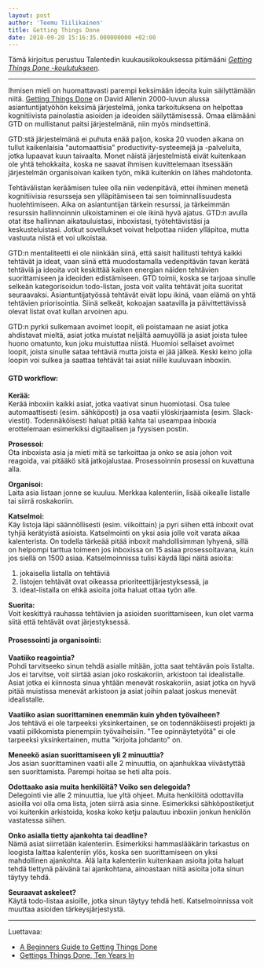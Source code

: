 ```yaml
---
layout: post
author: 'Teemu Tiilikainen'
title: Getting Things Done
date: 2018-09-20 15:16:35.000000000 +02:00
---
```


Tämä kirjoitus perustuu Talentedin kuukausikokouksessa pitämääni [*Getting Things Done -koulutukseen*](https://slides.com/varmais/gtd).

---

Ihmisen mieli on huomattavasti parempi keksimään ideoita kuin säilyttämään niitä. [Getting Things Done](https://gettingthingsdone.com) on David Allenin 2000-luvun alussa asiantuntijatyöhön keksimä järjestelmä, jonka tarkoituksena on helpottaa kognitiivista painolastia asioiden ja ideoiden säilyttämisessä. Omaa elämääni GTD on mullistanut paitsi järjestelmänä, niin myös mindsettinä. 

GTD:stä järjestelmänä ei puhuta enää paljon, koska 20 vuoden aikana on tullut kaikenlaisia "automaattisia" productivity-systeemejä ja -palveluita, jotka lupaavat kuun taivaalta. Monet näistä järjestelmistä eivät kuitenkaan ole yhtä tehokkaita, koska ne saavat ihmisen kuvittelemaan itsessään järjestelmän organisoivan kaiken työn, mikä kuitenkin on lähes mahdotonta.

Tehtävälistan keräämisen tulee olla niin vedenpitävä, ettei ihminen menetä kognitiivisia resursseja sen ylläpitämiseen tai sen toiminnallisuudesta huolehtimiseen. Aika on asiantuntijan tärkein resurssi, ja tärkeimmän resurssin hallinnoinnin ulkoistaminen ei ole ikinä hyvä ajatus. GTD:n avulla otat itse hallinnan aikatauluistasi, inboxistasi, työtehtävistäsi ja keskusteluistasi. Jotkut sovellukset voivat helpottaa niiden ylläpitoa, mutta vastuuta niistä et voi ulkoistaa.

GTD:n mentaliteetti ei ole niinkään siinä, että saisit hallitusti tehtyä kaikki tehtävät ja ideat, vaan siinä että muodostamalla vedenpitävän tavan kerätä tehtäviä ja ideoita voit keskittää kaiken energian näiden tehtävien suorittamiseen ja ideoiden edistämiseen. GTD toimii, koska se tarjoaa sinulle selkeän kategorisoidun todo-listan, josta voit valita tehtävät joita suoritat seuraavaksi. Asiantuntijatyössä tehtävät eivät lopu ikinä, vaan elämä on yhtä tehtävien priorisointia. Siinä selkeät, kokoajan saatavilla ja päivittettävissä olevat listat ovat kullan arvoinen apu.

GTD:n pyrkii sulkemaan avoimet loopit, eli poistamaan ne asiat jotka ahdistavat mieltä, asiat jotka muistat neljältä aamuyöllä ja asiat joista tulee huono omatunto, kun joku muistuttaa niistä. Huomioi sellaiset avoimet loopit, joista sinulle sataa tehtäviä mutta joista ei jää jälkeä. Keski keino jolla loopin voi sulkea ja saattaa tehtävät tai asiat niille kuuluvaan inboxiin.


#### GTD workflow:

**Kerää:**  
Kerää inboxiin kaikki asiat, jotka vaativat sinun huomiotasi. Osa tulee automaattisesti (esim. sähköposti) ja osa vaatii ylöskirjaamista (esim. Slack-viestit). Todennäköisesti haluat pitää kahta tai useampaa inboxia erottelemaan esimerkiksi digitaalisen ja fyysisen postin.

**Prosessoi:**  
Ota inboxista asia ja mieti mitä se tarkoittaa ja onko se asia johon voit reagoida, vai pitääkö sitä jatkojalustaa. Prosessoinnin prosessi on kuvattuna alla.

**Organisoi:**  
Laita asia listaan jonne se kuuluu. Merkkaa kalenteriin, lisää oikealle listalle tai siirrä roskakoriin.

**Katselmoi:**  
Käy listoja läpi säännöllisesti (esim. viikoittain) ja pyri siihen että inboxit ovat tyhjiä kerätyistä asioista. Katselmointi on yksi asia jolle voit varata aikaa kalenterista. On todella tärkeää pitää inboxit mahdollisimman lyhyenä, sillä on helpompi tarttua toimeen jos inboxissa on 15 asiaa prosessoitavana, kuin jos siellä on 1500 asiaa. Katselmoinnissa tulisi käydä läpi näitä asioita:
 
1) jokaisella listalla on tehtäviä 
2) listojen tehtävät ovat oikeassa prioriteettijärjestyksessä, ja 
3) ideat-listalla on ehkä asioita joita haluat ottaa työn alle.

**Suorita:**  
Voit keskittyä rauhassa tehtävien ja asioiden suorittamiseen, kun olet varma siitä että tehtävät ovat järjestyksessä. 


#### Prosessointi ja organisointi: 

**Vaatiiko reagointia?**  
Pohdi tarvitseeko sinun tehdä asialle mitään, jotta saat tehtävän pois listalta. Jos ei tarvitse, voit siirtää asian joko roskakoriin, arkistoon tai idealistalle. Asiat jotka ei kiinnosta sinua yhtään menevät roskakoriin, asiat jotka on hyvä pitää muistissa menevät arkistoon ja asiat joihin palaat joskus menevät idealistalle.

**Vaatiiko asian suorittaminen enemmän kuin yhden työvaiheen?**  
Jos tehtävä ei ole tarpeeksi yksinkertainen, se on todennäköisesti projekti ja vaatii pilkkomista pienempiin työvaiheisiin. "Tee opinnäytetyötä" ei ole tarpeeksi yksinkertainen, mutta "kirjoita johdanto" on.

**Meneekö asian suorittamiseen yli 2 minuuttia?**  
Jos asian suorittaminen vaatii alle 2 minuuttia, on ajanhukkaa viivästyttää sen suorittamista. Parempi hoitaa se heti alta pois.

**Odottaako asia muita henkilöitä? Voiko sen delegoida?**  
Delegointi vie alle 2 minuuttia, lue yltä ohjeet. Muita henkilöitä odottavilla asioilla voi olla oma lista, joten siirrä asia sinne. Esimerkiksi sähköpostiketjut voi kuitenkin arkistoida, koska koko ketju palautuu inboxiin jonkun henkilön vastatessa siihen.

**Onko asialla tietty ajankohta tai deadline?**  
Nämä asiat siirretään kalenteriin. Esimerkiksi hammaslääkärin tarkastus on loogista laittaa kalenteriin ylös, koska sen suorittamiseen on yksi mahdollinen ajankohta. Älä laita kalenteriin kuitenkaan asioita joita haluat tehdä tiettynä päivänä tai ajankohtana, ainoastaan niitä asioita joita sinun täytyy tehdä.

**Seuraavat askeleet?**  
Käytä todo-listaa asioille, jotka sinun täytyy tehdä heti. Katselmoinnissa voit muuttaa asioiden tärkeysjärjestystä.


---

Luettavaa:

- [A Beginners Guide to Getting Things Done](https://blog.zenkit.com/a-beginners-guide-to-getting-things-done-3cc1a5123b98)
- [Gettings Things Done, Ten Years In](https://lifehacker.com/getting-things-done-ten-years-in-1795707084)
